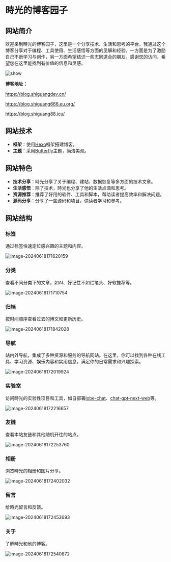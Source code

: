 # 時光的博客园子

## 网站简介

欢迎来到時光的博客园子，这里是一个分享技术、生活和思考的平台。我通过这个博客分享对于编程、工具使用、生活感悟等方面的见解和经验。一方面是为了激励自己不断学习与创作，另一方面希望结识一些志同道合的朋友。感谢您的访问，希望您在这里能找到有价值的信息和灵感。

![show](https://img2023.cnblogs.com/blog/2233039/202406/2233039-20240625175001622-2112715836.png)

**博客地址：**

https://blog.shiguangdev.cn/

https://blog.shiguang666.eu.org/

https://blog.shiguang88.icu/



## 网站技术

- **框架**：使用[Hexo](https://hexo.io/)框架搭建博客。
- **主题**：采用[Butterfly](https://github.com/jerryc127/hexo-theme-butterfly)主题，简洁美观。



## 网站特色

- **技术分享**：時光分享了关于编程、建站、数据恢复等多方面的技术文章。
- **生活感悟**：除了技术，時光也分享了他的生活点滴和思考。
- **资源推荐**：推荐了好用的软件、工具和脚本，帮助读者提高效率和解决问题。
- **源码分享**：分享了一些源码和项目，供读者学习和参考。

## 网站结构

### 标签

通过标签快速定位感兴趣的主题和内容。

![image-20240618171620159](https://img2023.cnblogs.com/blog/2233039/202406/2233039-20240618171614879-1334945005.png)

### 分类

查看不同分类下的文章，如AI、好记性不如烂笔头、好软推荐等。

![image-20240618171710754](https://img2023.cnblogs.com/blog/2233039/202406/2233039-20240618171705356-1695920266.png)



### 归档

按时间顺序查看过去的博文和更新历史。

![image-20240618171842028](https://img2023.cnblogs.com/blog/2233039/202406/2233039-20240618171836463-1055014484.png)

### 导航

站内外导航，集成了多种资源和服务的导航网站。在这里，你可以找到各种在线工具、学习资源、娱乐内容和实用信息，满足你的日常需求和兴趣探索。

![image-20240618172019924](https://img2023.cnblogs.com/blog/2233039/202406/2233039-20240618172014430-1617642458.png)

### 实验室

访问時光的实验性项目和工具，如自部署[lobe-chat](https://github.com/lobehub/lobe-chat)、[chat-gpt-next-web](https://github.com/ChatGPTNextWeb/ChatGPT-Next-Web)等。

![image-20240618172216657](https://img2023.cnblogs.com/blog/2233039/202406/2233039-20240618172211437-475356137.png)

### **友链**

查看本站友链和其他随机开往的站点。

![image-20240618172253760](https://img2023.cnblogs.com/blog/2233039/202406/2233039-20240618172248500-1773596954.png)

### 相册

浏览時光的相册和图片分享。

![image-20240618172402032](https://img2023.cnblogs.com/blog/2233039/202406/2233039-20240618172356712-1087911104.png)

### **留言**

给時光留言和反馈。

![image-20240618172453693](https://img2023.cnblogs.com/blog/2233039/202406/2233039-20240618172448163-1443091133.png)

### **关于**

了解時光和他的博客。

![image-20240618172540872](https://img2023.cnblogs.com/blog/2233039/202406/2233039-20240618172535354-1001958321.png)









